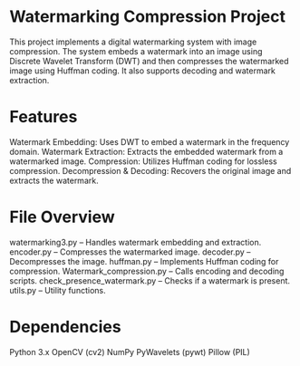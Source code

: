 # Watermarking Compression Project
This project implements a digital watermarking system with image compression. The system embeds a watermark into an image using Discrete Wavelet Transform (DWT) and then compresses the watermarked image using Huffman coding. It also supports decoding and watermark extraction.

# Features
Watermark Embedding: Uses DWT to embed a watermark in the frequency domain.
Watermark Extraction: Extracts the embedded watermark from a watermarked image.
Compression: Utilizes Huffman coding for lossless compression.
Decompression & Decoding: Recovers the original image and extracts the watermark.

# File Overview
watermarking3.py – Handles watermark embedding and extraction.
encoder.py – Compresses the watermarked image.
decoder.py – Decompresses the image.
huffman.py – Implements Huffman coding for compression.
Watermark_compression.py – Calls encoding and decoding scripts.
check_presence_watermark.py – Checks if a watermark is present.
utils.py – Utility functions.

# Dependencies
Python 3.x
OpenCV (cv2)
NumPy
PyWavelets (pywt)
Pillow (PIL)
